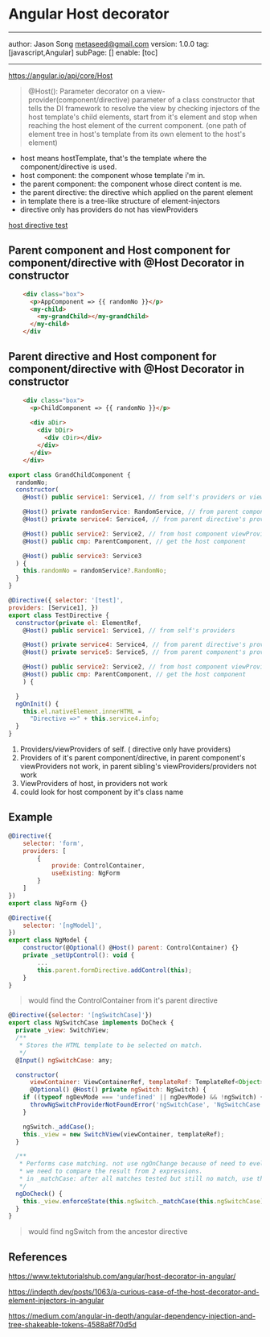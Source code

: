 # Angular Host decorator
---
author: Jason Song <metaseed@gmail.com>
version: 1.0.0
tag: [javascript,Angular]
subPage: []
enable: [toc]

---
https://angular.io/api/core/Host
> @Host(): Parameter decorator on a view-provider(component/directive) parameter of a class constructor that tells the DI framework to resolve the view by checking injectors of the host template's child elements, start from it's element and stop when reaching the host element of the current component. (one path of element tree in host's template from its own element to the host's element)

* host means hostTemplate, that's the template where the component/directive is used.
* host component: the component whose template i'm in.
* the parent component: the component whose direct content is me.
* the parent directive: the directive which applied on the parent element
* in template there is a tree-like structure of element-injectors
* directive only has providers do not has viewProviders

[host directive test](https://stackblitz.com/edit/angular-ivy-aeuedh)

## Parent component and Host component for component/directive with @Host Decorator in constructor
```html
    <div class="box">
      <p>AppComponent => {{ randomNo }}</p>
      <my-child>
        <my-grandChild></my-grandChild>
      </my-child>
    </div

```

## Parent directive and Host component for component/directive with @Host Decorator in constructor
```html
    <div class="box">
      <p>ChildComponent => {{ randomNo }}</p>
 
      <div aDir>
        <div bDir>
          <div cDir></div>
        </div>
      </div>
    </div>
```
```js
export class GrandChildComponent {
  randomNo;
  constructor(
    @Host() public service1: Service1, // from self's providers or viewProviders

    @Host() private randomService: RandomService, // from parent component's providers, i'm the content of the child-component
    @Host() private service4: Service4, // from parent directive's providers

    @Host() public service2: Service2, // from host component viewProviders
    @Host() public cmp: ParentComponent, // get the host component

    @Host() public service3: Service3
  ) {
    this.randomNo = randomService?.RandomNo;
  }
}

@Directive({ selector: '[test]',
providers: [Service1], })
export class TestDirective {
  constructor(private el: ElementRef,
    @Host() public service1: Service1, // from self's providers

    @Host() private service4: Service4, // from parent directive's providers
    @Host() private service5: Service5, // from parent component's providers

    @Host() public service2: Service2, // from host component viewProviders
    @Host() public cmp: ParentComponent, // get the host component
    ) {

  }
  ngOnInit() {
    this.el.nativeElement.innerHTML =
      "Directive =>" + this.service4.info;
  }
}

```
1. Providers/viewProviders of self. ( directive only have providers)
1. Providers of it's parent component/directive, in parent component's viewProviders not work, in parent sibling's viewProviders/providers not work
1. ViewProviders of host, in providers not work
1. could look for host component by it's class name
## Example
```js
@Directive({
    selector: 'form',
    providers: [
        {
            provide: ControlContainer,
            useExisting: NgForm
        }
    ]
})
export class NgForm {}

@Directive({
    selector: '[ngModel]',
})
export class NgModel {
    constructor(@Optional() @Host() parent: ControlContainer) {}
    private _setUpControl(): void {
        ...
        this.parent.formDirective.addControl(this);
    }
}
```
> would find the ControlContainer from it's parent directive

```js
@Directive({selector: '[ngSwitchCase]'})
export class NgSwitchCase implements DoCheck {
  private _view: SwitchView;
  /**
   * Stores the HTML template to be selected on match.
   */
  @Input() ngSwitchCase: any;

  constructor(
      viewContainer: ViewContainerRef, templateRef: TemplateRef<Object>,
      @Optional() @Host() private ngSwitch: NgSwitch) {
    if ((typeof ngDevMode === 'undefined' || ngDevMode) && !ngSwitch) {
      throwNgSwitchProviderNotFoundError('ngSwitchCase', 'NgSwitchCase');
    }

    ngSwitch._addCase();
    this._view = new SwitchView(viewContainer, templateRef);
  }

  /**
   * Performs case matching. not use ngOnChange because of need to eveluate experience on ngSwitch too. 
   * we need to compare the result from 2 expressions.
   * in _matchCase: after all matches tested but still no match, use the default case.
   */
  ngDoCheck() {
    this._view.enforceState(this.ngSwitch._matchCase(this.ngSwitchCase));
  }
}

```
> would find ngSwitch from the ancestor directive

## References

https://www.tektutorialshub.com/angular/host-decorator-in-angular/

https://indepth.dev/posts/1063/a-curious-case-of-the-host-decorator-and-element-injectors-in-angular

https://medium.com/angular-in-depth/angular-dependency-injection-and-tree-shakeable-tokens-4588a8f70d5d
